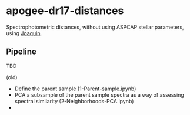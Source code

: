 # apogee-dr17-distances

Spectrophotometric distances, without using ASPCAP stellar parameters, using
[Joaquin](https://github.com/adrn/joaquin).

## Pipeline

TBD

(old)
- Define the parent sample (1-Parent-sample.ipynb)
- PCA a subsample of the parent sample spectra as a way of assessing spectral
  similarity (2-Neighborhoods-PCA.ipynb)
-
